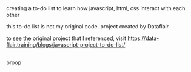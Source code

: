 ##
creating a to-do list to learn how javascript, html, css interact with each other

this to-do list is not my original code. project created by Dataflair.

to see the original project that I referenced, visit https://data-flair.training/blogs/javascript-project-to-do-list/
##
broop